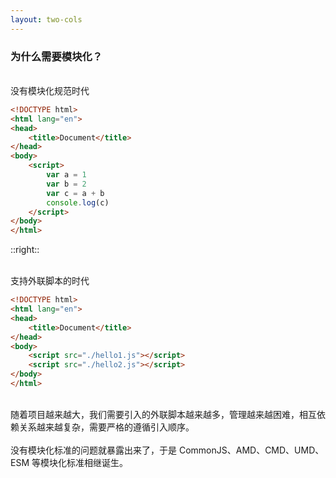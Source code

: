 ```yaml
---
layout: two-cols
---
```


### 为什么需要模块化？

<br />

<div class="mr-6">
没有模块化规范时代

```html
<!DOCTYPE html>
<html lang="en">
<head>
    <title>Document</title>
</head>
<body>
    <script>
        var a = 1
        var b = 2
        var c = a + b
        console.log(c)
    </script>
</body>
</html>
```
</div>

::right::

<br />

<div v-click>
支持外联脚本的时代

```html
<!DOCTYPE html>
<html lang="en">
<head>
    <title>Document</title>
</head>
<body>
    <script src="./hello1.js"></script>
    <script src="./hello2.js"></script>
</body>
</html>

```
</div>

<br />
<div v-click>
随着项目越来越大，我们需要引入的外联脚本越来越多，管理越来越困难，相互依赖关系越来越复杂，需要严格的遵循引入顺序。
</div>

<br />
<div v-click>
没有模块化标准的问题就暴露出来了，于是 CommonJS、AMD、CMD、UMD、ESM 等模块化标准相继诞生。
</div>